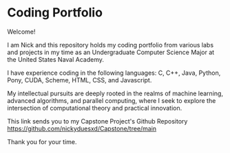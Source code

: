 # Coding Portfolio

Welcome!

I am Nick and this repository holds my coding portfolio from various labs and projects in my time as an Undergraduate Computer Science Major at the United States Naval Academy.

I have experience coding in the following languages: C, C++, Java, Python, Pony, CUDA, Scheme, HTML, CSS, and Javascript.

My intellectual pursuits are deeply rooted in the realms of machine learning, advanced algorithms, and parallel computing, where I seek to explore the intersection of computational theory and practical innovation.

This link sends you to my Capstone Project's Github Repository https://github.com/nickyduesxd/Capstone/tree/main

Thank you for your time.


